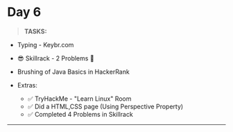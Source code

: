 
 # Day 6 #
> **TASKS:**

-  Typing - Keybr.com
-  :sunglasses: Skillrack - 2 Problems :metal:

- Brushing of Java Basics in HackerRank

 - Extras: 
    * :white_check_mark: TryHackMe - "Learn Linux" Room
    * :white_check_mark: Did a HTML,CSS page (Using Perspective Property)
    * :white_check_mark: Completed 4 Problems in Skillrack

 ***